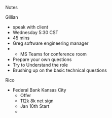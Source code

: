 Notes


Gillian
- speak with client
- Wednesday 5:30 CST
- 45 mins 
- Greg software engineering manager
- - MS Teams for conference room
- Prepare your own questions
- Try to Understand the role
- Brushing up on the basic technical questions


Rico
- Federal Bank Kansas City
	- Offer
	- 112k 8k net sign
	- Jan 10th Start
	- 